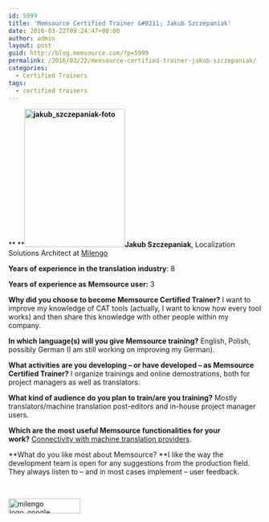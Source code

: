 ```yaml
---
id: 5999
title: 'Memsource Certified Trainer &#8211; Jakub Szczepaniak'
date: 2016-03-22T09:24:47+00:00
author: admin
layout: post
guid: http://blog.memsource.com/?p=5999
permalink: /2016/03/22/memsource-certified-trainer-jakub-szczepaniak/
categories:
  - Certified Trainers
tags:
  - certified trainers
---
```

** ****[<img class=" size-full wp-image-6627 alignleft" src="/wp-content/uploads/2016/03/jakub_szczepaniak-foto.jpg" alt="jakub_szczepaniak-foto" width="200" height="275" data-id="6627" />](/wp-content/uploads/2016/03/jakub_szczepaniak-foto.jpg)Jakub Szczepaniak**, Localization Solutions Architect at <a href="http://www.milengo.com/" target="_blank">Milengo</a>

**Years of experience in the translation industry**: 8

**Years of experience as Memsource user:** 3

<!--more-->

**Why did you choose to become Memsource Certified Trainer?** I want to improve my knowledge of CAT tools (actually, I want to know how every tool works) and then share this knowledge with other people within my company.

**In which language(s) will you give Memsource training?** English, Polish, possibly German (I am still working on improving my German).

**What activities are you developing &#8211; or have developed &#8211; as Memsource Certified Trainer?** I organize trainings and online demostrations, both for project managers as well as translators.

**What kind of audience do you plan to train/are you training?** Mostly translators/machine translation post-editors and in-house project manager users.

**Which are the most useful Memsource functionalities for your work?** [Connectivity with machine translation providers](http://wiki.memsource.com/wiki/Machine_Translation#Custom_Machine_Translation_Engines).

**What do you like most about Memsource? **I like the way the development team is open for any suggestions from the production field. They always listen to &#8211; and in most cases implement &#8211; user feedback.

&nbsp;

[<img class=" size-full wp-image-6626 aligncenter" src="/wp-content/uploads/2016/03/milengo-logo_google.png" alt="milengo logo_google" width="143" height="30" data-id="6626" />](/wp-content/uploads/2016/03/milengo-logo_google.png)

&nbsp;